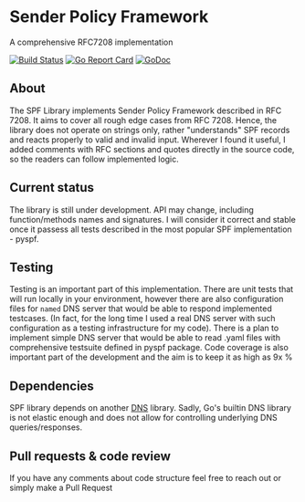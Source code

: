 # Sender Policy Framework

A comprehensive RFC7208 implementation

[![Build Status](https://travis-ci.org/zaccone/spf.svg?branch=master)](https://travis-ci.org/zaccone/spf)
[![Go Report Card](https://goreportcard.com/badge/github.com/zaccone/spf)](https://goreportcard.com/report/github.com/zaccone/spf)
[![GoDoc](https://godoc.org/github.com/zaccone/spf?status.svg)](https://godoc.org/github.com/zaccone/spf)

## About
The SPF Library implements Sender Policy Framework described in RFC 7208. It aims to cover all rough edge cases from RFC 7208.
Hence, the library does not operate on strings only, rather "understands" SPF records and reacts properly to valid and invalid 
input. Wherever I found it useful, I added comments with RFC sections and quotes directly in the source code, so the readers can follow 
implemented logic.

## Current status
The library is still under development. API may change, including function/methods names and signatures. I will consider it correct and stable once it passess all tests described in the most popular SPF implementation - pyspf.

## Testing
Testing is an important part of this implementation. There are unit tests that will run locally in your environment, however there are 
also configuration files for `named` DNS server that would be able to respond  implemented testcases. (In fact, for the long time I used a 
real DNS server with such configuration as a testing infrastructure for my code).
There is a plan to implement simple DNS server that would be able to read .yaml files with comprehensive testsuite defined in pyspf package. Code coverage is also important part of the development and the aim is to keep it as high as 9x %

## Dependencies
SPF library depends on another [DNS](https://github.com/miekg/dns) library. Sadly, Go's builtin DNS library is not elastic enough and does not allow for controlling 
underlying DNS queries/responses.

## Pull requests & code review
If you have any comments about code structure feel free to reach out or simply make a Pull Request

